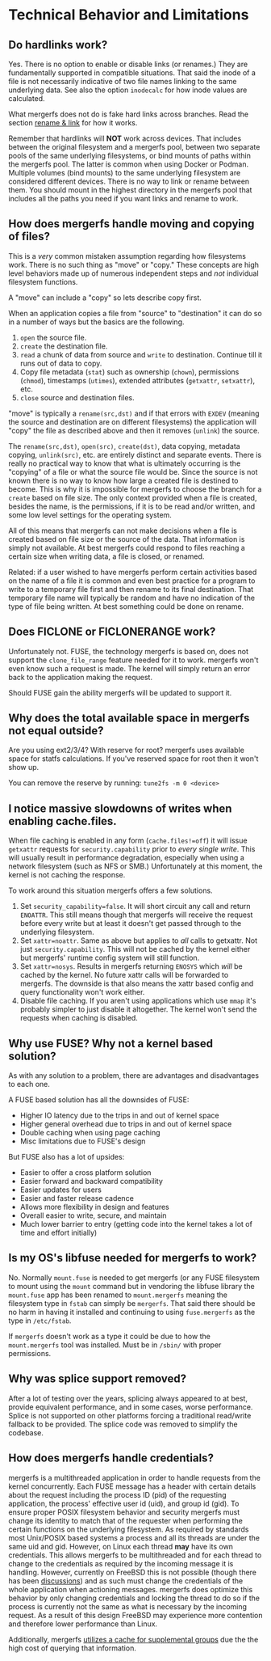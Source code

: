 # Technical Behavior and Limitations

## Do hardlinks work?

Yes. There is no option to enable or disable links (or renames.) They
are fundamentally supported in compatible situations. That said the
inode of a file is not necessarily indicative of two file names
linking to the same underlying data. See also the option `inodecalc`
for how inode values are calculated.

What mergerfs does not do is fake hard links across branches. Read the
section [rename & link](../config/rename_and_link.md) for how it
works.

Remember that hardlinks will **NOT** work across devices. That
includes between the original filesystem and a mergerfs pool, between
two separate pools of the same underlying filesystems, or bind mounts
of paths within the mergerfs pool. The latter is common when using
Docker or Podman. Multiple volumes (bind mounts) to the same
underlying filesystem are considered different devices. There is no
way to link or rename between them. You should mount in the highest
directory in the mergerfs pool that includes all the paths you need if
you want links and rename to work.


## How does mergerfs handle moving and copying of files?

This is a _very_ common mistaken assumption regarding how filesystems
work. There is no such thing as "move" or "copy." These concepts are
high level behaviors made up of numerous independent steps and _not_
individual filesystem functions.

A "move" can include a "copy" so lets describe copy first.

When an application copies a file from "source" to "destination" it
can do so in a number of ways but the basics are the following.

1. `open` the source file.
2. `create` the destination file.
3. `read` a chunk of data from source and `write` to
   destination. Continue till it runs out of data to copy.
4. Copy file metadata (`stat`) such as ownership (`chown`),
   permissions (`chmod`), timestamps (`utimes`), extended attributes
   (`getxattr`, `setxattr`), etc.
5. `close` source and destination files.

"move" is typically a `rename(src,dst)` and if that errors with
`EXDEV` (meaning the source and destination are on different
filesystems) the application will "copy" the file as described above
and then it removes (`unlink`) the source.

The `rename(src,dst)`, `open(src)`, `create(dst)`, data copying,
metadata copying, `unlink(src)`, etc. are entirely distinct and
separate events. There is really no practical way to know that what is
ultimately occurring is the "copying" of a file or what the source
file would be. Since the source is not known there is no way to know
how large a created file is destined to become. This is why it is
impossible for mergerfs to choose the branch for a `create` based on
file size. The only context provided when a file is created, besides
the name, is the permissions, if it is to be read and/or written, and
some low level settings for the operating system.

All of this means that mergerfs can not make decisions when a file is
created based on file size or the source of the data. That information
is simply not available. At best mergerfs could respond to files
reaching a certain size when writing data, a file is closed, or
renamed.

Related: if a user wished to have mergerfs perform certain activities
based on the name of a file it is common and even best practice for a
program to write to a temporary file first and then rename to its
final destination. That temporary file name will typically be random
and have no indication of the type of file being written. At best
something could be done on rename.


## Does FICLONE or FICLONERANGE work?

Unfortunately not. FUSE, the technology mergerfs is based on, does not
support the `clone_file_range` feature needed for it to work. mergerfs
won't even know such a request is made. The kernel will simply return
an error back to the application making the request.

Should FUSE gain the ability mergerfs will be updated to support it.


## Why does the total available space in mergerfs not equal outside?

Are you using ext2/3/4? With reserve for root? mergerfs uses available
space for statfs calculations. If you've reserved space for root then
it won't show up.

You can remove the reserve by running: `tune2fs -m 0 <device>`


## I notice massive slowdowns of writes when enabling cache.files.

When file caching is enabled in any form (`cache.files!=off`) it will
issue `getxattr` requests for `security.capability` prior to _every
single write_. This will usually result in performance degradation,
especially when using a network filesystem (such as NFS or SMB.)
Unfortunately at this moment, the kernel is not caching the response.

To work around this situation mergerfs offers a few solutions.

1. Set `security_capability=false`. It will short circuit any call and
   return `ENOATTR`. This still means though that mergerfs will
   receive the request before every write but at least it doesn't get
   passed through to the underlying filesystem.
2. Set `xattr=noattr`. Same as above but applies to _all_ calls to
   getxattr. Not just `security.capability`. This will not be cached
   by the kernel either but mergerfs' runtime config system will still
   function.
3. Set `xattr=nosys`. Results in mergerfs returning `ENOSYS` which
   _will_ be cached by the kernel. No future xattr calls will be
   forwarded to mergerfs. The downside is that also means the xattr
   based config and query functionality won't work either.
4. Disable file caching. If you aren't using applications which use
   `mmap` it's probably simpler to just disable it altogether. The
   kernel won't send the requests when caching is disabled.


## Why use FUSE? Why not a kernel based solution?

As with any solution to a problem, there are advantages and
disadvantages to each one.

A FUSE based solution has all the downsides of FUSE:

- Higher IO latency due to the trips in and out of kernel space
- Higher general overhead due to trips in and out of kernel space
- Double caching when using page caching
- Misc limitations due to FUSE's design

But FUSE also has a lot of upsides:

- Easier to offer a cross platform solution
- Easier forward and backward compatibility
- Easier updates for users
- Easier and faster release cadence
- Allows more flexibility in design and features
- Overall easier to write, secure, and maintain
- Much lower barrier to entry (getting code into the kernel takes a
  lot of time and effort initially)


## Is my OS's libfuse needed for mergerfs to work?

No. Normally `mount.fuse` is needed to get mergerfs (or any FUSE
filesystem to mount using the `mount` command but in vendoring the
libfuse library the `mount.fuse` app has been renamed to
`mount.mergerfs` meaning the filesystem type in `fstab` can simply be
`mergerfs`. That said there should be no harm in having it installed
and continuing to using `fuse.mergerfs` as the type in `/etc/fstab`.

If `mergerfs` doesn't work as a type it could be due to how the
`mount.mergerfs` tool was installed. Must be in `/sbin/` with proper
permissions.


## Why was splice support removed?

After a lot of testing over the years, splicing always appeared to
at best, provide equivalent performance, and in some cases, worse
performance. Splice is not supported on other platforms forcing a
traditional read/write fallback to be provided. The splice code was
removed to simplify the codebase.


## How does mergerfs handle credentials?


mergerfs is a multithreaded application in order to handle requests
from the kernel concurrently. Each FUSE message has a header with
certain details about the request including the process ID (pid) of
the requesting application, the process' effective user id (uid), and
group id (gid). To ensure proper POSIX filesystem behavior and
security mergerfs must change its identity to match that of the
requester when performing the certain functions on the underlying
filesystem. As required by standards most Unix/POSIX based systems a
process and all its threads are under the same uid and gid. However,
on Linux each thread **may** have its own credentials. This allows
mergerfs to be multithreaded and for each thread to change to the
credentials as required by the incoming message it is
handling. However, currently on FreeBSD this is not possible (though
there has been
[discussions](https://wiki.freebsd.org/Per-Thread%20Credentials)) and
as such must change the credentials of the whole application when
actioning messages. mergerfs does optimize this behavior by only
changing credentials and locking the thread to do so if the process is
currently not the same as what is necessary by the incoming
request. As a result of this design FreeBSD may experience more
contention and therefore lower performance than Linux.

Additionally, mergerfs [utilizes a cache for supplemental
groups](../known_issues_bugs.md#supplemental-user-groups) due the the
high cost of querying that information.
